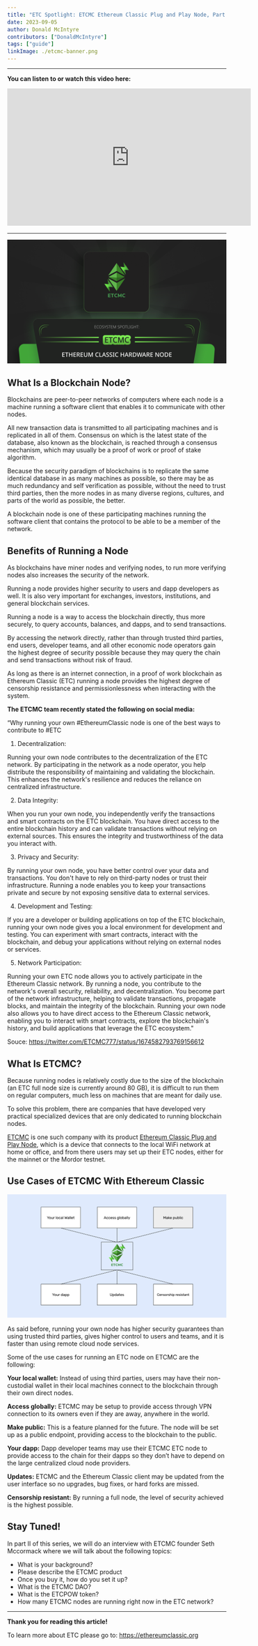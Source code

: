 ```yaml
---
title: "ETC Spotlight: ETCMC Ethereum Classic Plug and Play Node, Part I"
date: 2023-09-05
author: Donald McIntyre
contributors: ["DonaldMcIntyre"]
tags: ["guide"]
linkImage: ./etcmc-banner.png
---
```


---
**You can listen to or watch this video here:**

<iframe width="560" height="315" src="https://www.youtube.com/embed/yqyrDG5nlkE" title="YouTube video player" frameborder="0" allow="accelerometer; autoplay; clipboard-write; encrypted-media; gyroscope; picture-in-picture; web-share" allowfullscreen></iframe>

---

![ETCMC](./etcmc-banner.png)

## What Is a Blockchain Node?

Blockchains are peer-to-peer networks of computers where each node is a machine running a software client that enables it to communicate with other nodes. 

All new transaction data is transmitted to all participating machines and is replicated in all of them. Consensus on which is the latest state of the database, also known as the blockchain, is reached through a consensus mechanism, which may usually be a proof of work or proof of stake algorithm.

Because the security paradigm of blockchains is to replicate the same identical database in as many machines as possible, so there may be as much redundancy and self verification as possible, without the need to trust third parties, then the more nodes in as many diverse regions, cultures, and parts of the world as possible, the better.

A blockchain node is one of these participating machines running the software client that contains the protocol to be able to be a member of the network.

## Benefits of Running a Node

As blockchains have miner nodes and verifying nodes, to run more verifying nodes also increases the security of the network.

Running a node provides higher security to users and dapp developers as well. It is also very important for exchanges, investors, institutions, and general blockchain services.

Running a node is a way to access the blockchain directly, thus more securely, to query accounts, balances, and dapps, and to send transactions.

By accessing the network directly, rather than through trusted third parties, end users, developer teams, and all other economic node operators gain the highest degree of security possible because they may query the chain and send transactions without risk of fraud.

As long as there is an internet connection, in a proof of work blockchain as Ethereum Classic (ETC) running a node provides the highest degree of censorship resistance and permissionlessness when interacting with the system.

**The ETCMC team recently stated the following on social media:**

“Why running your own #EthereumClassic node is one of the best ways to contribute to #ETC

1. Decentralization: 

Running your own node contributes to the decentralization of the ETC network. By participating in the network as a node operator, you help distribute the responsibility of maintaining and validating the blockchain. This enhances the network's resilience and reduces the reliance on centralized infrastructure.

2. Data Integrity: 

When you run your own node, you independently verify the transactions and smart contracts on the ETC blockchain. You have direct access to the entire blockchain history and can validate transactions without relying on external sources. This ensures the integrity and trustworthiness of the data you interact with.

3. Privacy and Security: 

By running your own node, you have better control over your data and transactions. You don't have to rely on third-party nodes or trust their infrastructure. Running a node enables you to keep your transactions private and secure by not exposing sensitive data to external services.

4. Development and Testing:

If you are a developer or building applications on top of the ETC blockchain, running your own node gives you a local environment for development and testing. You can experiment with smart contracts, interact with the blockchain, and debug your applications without relying on external nodes or services.

5. Network Participation: 

Running your own ETC node allows you to actively participate in the Ethereum Classic network. By running a node, you contribute to the network's overall security, reliability, and decentralization. You become part of the network infrastructure, helping to validate transactions, propagate blocks, and maintain the integrity of the blockchain. Running your own node also allows you to have direct access to the Ethereum Classic network, enabling you to interact with smart contracts, explore the blockchain's history, and build applications that leverage the ETC ecosystem."

Souce: https://twitter.com/ETCMC777/status/1674582793769156612

## What Is ETCMC?

Because running nodes is relatively costly due to the size of the blockchain (an ETC full node size is currently around 80 GB), it is difficult to run them on regular computers, much less on machines that are meant for daily use.

To solve this problem, there are companies that have developed very practical specialized devices that are only dedicated to running blockchain nodes.

[ETCMC](https://etcmc.org) is one such company with its product [Ethereum Classic Plug and Play Node](https://www.etcmc.org/etcmc-etc-node), which is a device that connects to the local WiFi network at home or office, and from there users may set up their ETC nodes, either for the mainnet or the Mordor testnet.

## Use Cases of ETCMC With Ethereum Classic

![](1.png)

As said before, running your own node has higher security guarantees than using trusted third parties, gives higher control to users and teams, and it is faster than using remote cloud node services.

Some of the use cases for running an ETC node on ETCMC are the following:

**Your local wallet:** Instead of using third parties, users may have their non-custodial wallet in their local machines connect to the blockchain through their own direct nodes.

**Access globally:** ETCMC may be setup to provide access through VPN connection to its owners even if they are away, anywhere in the world.

**Make public:** This is a feature planned for the future. The node will be set up as a public endpoint, providing access to the blockchain to the public.

**Your dapp:** Dapp developer teams may use their ETCMC ETC node to provide access to the chain for their dapps so they don’t have to depend on the large centralized cloud node providers.

**Updates:** ETCMC and the Ethereum Classic client may be updated from the user interface so no upgrades, bug fixes, or hard forks are missed.

**Censorship resistant:** By running a full node, the level of security achieved is the highest possible.

## Stay Tuned!

In part II of this series, we will do an interview with ETCMC founder Seth Mccormack where we will talk about the following topics:

- What is your background?
- Please describe the ETCMC product
- Once you buy it, how do you set it up?
- What is the ETCMC DAO?
- What is the ETCPOW token?
- How many ETCMC nodes are running right now in the ETC network?

---

**Thank you for reading this article!**

To learn more about ETC please go to: https://ethereumclassic.org
